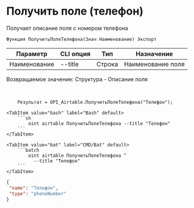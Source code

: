 ﻿---
sidebar_position: 9
---

# Получить поле (телефон)
 Получает описание поля с номером телефона



`Функция ПолучитьПолеТелефона(Знач Наименование) Экспорт`

  | Параметр | CLI опция | Тип | Назначение |
  |-|-|-|-|
  | Наименование | --title | Строка | Наименование поля |

  
  Возвращаемое значение:   Структура -  Описание поля

<br/>




```bsl title="Пример кода"
    Результат = OPI_Airtable.ПолучитьПолеТелефона("Телефон");
```
    

 <Tabs>
  
    <TabItem value="bash" label="Bash" default>
        ```sh
            oint airtable ПолучитьПолеТелефона --title "Телефон"
        ```
    </TabItem>
  
    <TabItem value="bat" label="CMD/Bat" default>
        ```batch
            oint airtable ПолучитьПолеТелефона ^
              --title "Телефон"
        ```
    </TabItem>
</Tabs>


```json title="Результат"
{
 "name": "Телефон",
 "type": "phoneNumber"
}
```
